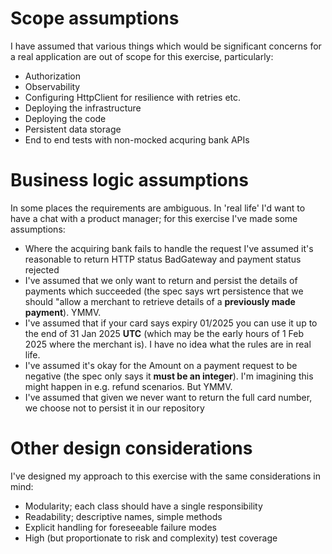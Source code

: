 # Scope assumptions

I have assumed that various things which would be significant concerns for a real application are out of scope for this exercise, particularly:
* Authorization
* Observability 
* Configuring HttpClient for resilience with retries etc.
* Deploying the infrastructure
* Deploying the code
* Persistent data storage
* End to end tests with non-mocked acquring bank APIs

# Business logic assumptions

In some places the requirements are ambiguous. In 'real life' I'd want to have a chat with a product manager; 
for this exercise I've made some assumptions:
* Where the acquiring bank fails to handle the request I've assumed it's reasonable to return HTTP status BadGateway and payment status rejected
* I've assumed that we only want to return and persist the details of payments which succeeded (the spec says wrt persistence that we should "allow a merchant to retrieve details of a **previously made payment**). YMMV. 
* I've assumed that if your card says expiry 01/2025 you can use it up to the end of 31 Jan 2025
 **UTC** (which may be the early hours of 1 Feb 2025 where the merchant is). I have no idea what the rules are in real life. 
* I've assumed it's okay for the Amount on a payment request to be negative (the spec only says it **must be an integer**). 
I'm imagining this might happen in e.g. refund scenarios. But YMMV. 
* I've assumed that given we never want to return the full card number, we choose not to persist it in our repository

 # Other design considerations

 I've designed my approach to this exercise with the same considerations in mind:
 * Modularity; each class should have a single responsibility
 * Readability; descriptive names, simple methods
 * Explicit handling for foreseeable failure modes
 * High (but proportionate to risk and complexity) test coverage